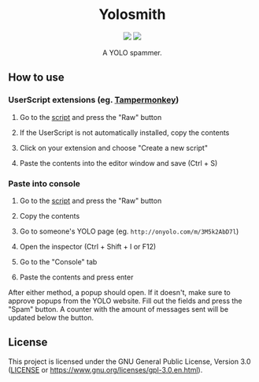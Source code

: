 <h1 align="center">Yolosmith</h1>
<!-- Shields.io Badges -->
<p align="center">
    <a href="https://github.com/MysteryBlokHed/Yolosmith/releases"><img src="https://img.shields.io/github/v/release/MysteryBlokHed/Yolosmith?style=flat-square"></a>
    <a href="#license"><img src="https://img.shields.io/github/license/MysteryBlokHed/Yolosmith?style=flat-square"></a>
</p>
<!-- End of Badges -->
<p align="center">A YOLO spammer.</p>

## How to use

### UserScript extensions (eg. [Tampermonkey](https://www.tampermonkey.net/))

1. Go to the [script](src/yolosmith.js) and press the "Raw" button

2. If the UserScript is not automatically installed, copy the contents

3. Click on your extension and choose "Create a new script"

4. Paste the contents into the editor window and save (Ctrl + S)

### Paste into console

1. Go to the [script](src/yolosmith.js) and press the "Raw" button

2. Copy the contents

3. Go to someone's YOLO page (eg. `http://onyolo.com/m/3M5k2AbD7l`)

4. Open the inspector (Ctrl + Shift + I or F12)

5. Go to the "Console" tab

6. Paste the contents and press enter

After either method, a popup should open. If it doesn't,
make sure to approve popups from the YOLO website.
Fill out the fields and press the "Spam" button. A counter
with the amount of messages sent will be updated below the button.

## License

This project is licensed under the GNU General Public License, Version 3.0
([LICENSE](LICENSE) or <https://www.gnu.org/licenses/gpl-3.0.en.html>).

